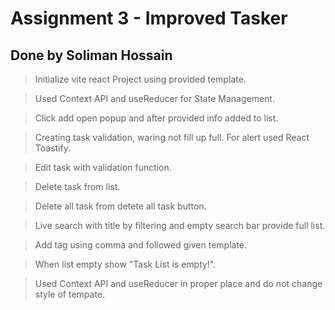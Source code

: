# Assignment 3 - Improved Tasker

## Done by Soliman Hossain

> Initialize vite react Project using provided template.

> Used Context API and useReducer for State Management.

> Click add open popup and after provided info added to list.

> Creating task validation, waring not fill up full. For alert used React Toastify.

> Edit task with validation function.

> Delete task from list.

> Delete all task from detete all task button.

> Live search with title by filtering and empty search bar provide full list.

> Add tag using comma and followed given template.

> When list empty show "Task List is empty!".

> Used Context API and useReducer in proper place and do not change style of tempate.

##
